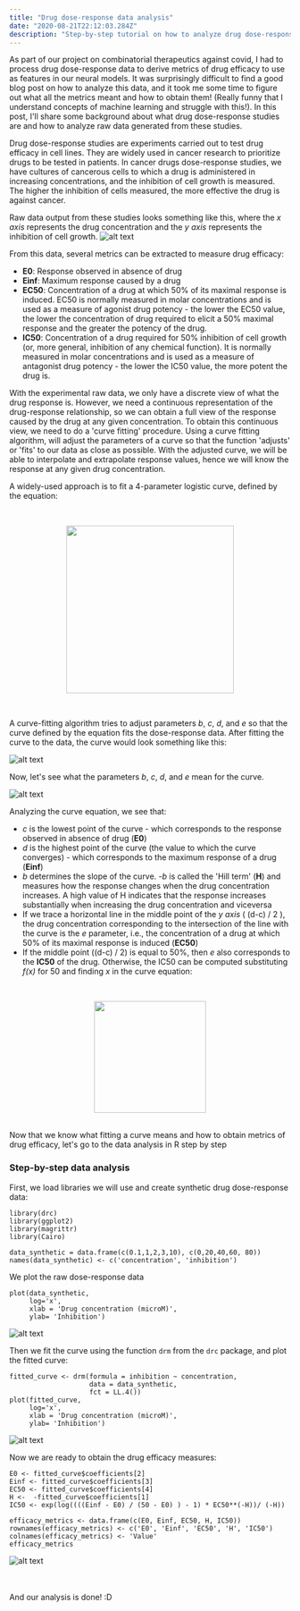 ```yaml
---
title: "Drug dose-response data analysis"
date: "2020-08-21T22:12:03.284Z"
description: "Step-by-step tutorial on how to analyze drug dose-response data and derive key measures of drug efficacy: IC50, EC50, Einf, E0. As a bonus, really understand what the famous 'curve fitting' expression means"
---
```


As part of our project on combinatorial therapeutics against covid, I had to process drug dose-response data to derive metrics of drug efficacy to use as features in our neural models. It was surprisingly difficult to find a good blog post on how to analyze this data, and it took me some time to figure out what all the metrics meant and how to obtain them! (Really funny that I understand concepts of machine learning and struggle with this!). In this post, I'll share some background about what drug dose-response studies are and how to analyze raw data generated from these studies.

Drug dose-response studies are experiments carried out to test drug efficacy in cell lines. They are widely used in cancer research to prioritize drugs to be tested in patients. In cancer drugs dose-response studies, we have cultures of cancerous cells to which a drug is administered in increasing concentrations, and the inhibition of cell growth is measured. The higher the inhibition of cells measured, the more effective the drug is against cancer.

Raw data output from these studies looks something like this, where the *x axis* represents the drug concentration and the *y axis* represents the inhibition of cell growth.
![alt text](images/image_scatter_dose_response.png "Figure scater plot dose-response")
 
From this data, several metrics can be extracted to measure drug efficacy:

- **E0**: Response observed in absence of drug
- **Einf**: Maximum response caused by a drug
- **EC50**: Concentration of a drug at which 50% of its maximal response is induced. EC50 is normally measured in molar concentrations and is used as a measure of agonist drug potency - the lower the EC50 value, the lower the concentration of drug required to elicit a 50% maximal response and the greater the potency of the drug.
- **IC50**: Concentration of a drug required for 50% inhibition of cell growth (or, more general, inhibition of any chemical function). It is normally measured in molar concentrations and is used as a measure of antagonist drug potency - the lower the IC50 value, the more potent the drug is. 

With the experimental raw data, we only have a discrete view of what the drug response is. However, we need a continuous representation of the drug-response relationship, so we can obtain a full view of the response caused by the drug at any given concentration. To obtain this continuous view, we need to do a 'curve fitting' procedure. Using a curve fitting algorithm, will adjust the parameters of a curve so that the function 'adjusts' or 'fits' to our data as close as possible. With the adjusted curve, we will be able to interpolate and extrapolate response values, hence we will know the response at any given drug concentration.

A widely-used approach is to fit a 4-parameter logistic curve, defined by the equation:

<br>
<p align="center">
<img width="300" src="https://render.githubusercontent.com/render/math?math=f(x) = c %2B \frac{d-c}{1 %2B exp^{b(log(x) - log(e))}}">
</p>
<br>

A curve-fitting algorithm tries to adjust parameters *b*, *c*, *d*, and *e* so that the curve defined by the equation fits the dose-response data. After fitting the curve to the data, the curve would look something like this: 

![alt text](images/image_fitted_dose_response.png "Figure fitted dose-response curve")

Now, let's see what the parameters *b*, *c*, *d*, and *e* mean for the curve. 

![alt text](images/image_fitted_dose_response_labels.png "Figure fitted dose-response curve with labels")

Analyzing the curve equation, we see that:
- *c* is the lowest point of the curve - which corresponds to the response observed in absence of drug (**E0**)
- *d* is the highest point of the curve (the value to which the curve converges) - which corresponds to the maximum response of a drug (**Einf**)
- *b* determines the slope of the curve. *-b* is called the 'Hill term' (**H**) and measures how the response changes when the drug concentration increases. A high value of H indicates that the response increases substantially when increasing the drug concentration and viceversa
- If we trace a horizontal line in the middle point of the *y axis* ( (d-c) / 2 ), the drug concentration corresponding to the intersection of the line with the curve is the *e* parameter, i.e., the concentration of a drug at which 50% of its maximal response is induced (**EC50**)
- If the middle point ((d-c) / 2) is equal to 50%, then *e* also corresponds to the **IC50** of the drug. Otherwise, the IC50 can be computed substituting *f(x)* for 50 and finding *x* in the curve equation:

<br>
<p align="center">
<img width="200" src="https://render.githubusercontent.com/render/math?math=x = exp^{\frac{e^{b}}{b} log \left( \frac{d - c}{50 - c} -1 \right)  }"/>
</p>
<br>
Now that we know what fitting a curve means and how to obtain metrics of drug efficacy, let's go to the data analysis in R step by step

### Step-by-step data analysis

 First, we load libraries we will use and create synthetic drug dose-response data:
 
```
library(drc)
library(ggplot2)
library(magrittr)
library(Cairo)

data_synthetic = data.frame(c(0.1,1,2,3,10), c(0,20,40,60, 80))
names(data_synthetic) <- c('concentration', 'inhibition')
```

We plot the raw dose-response data
```
plot(data_synthetic, 
     log='x', 
     xlab = 'Drug concentration (microM)', 
     ylab= 'Inhibition') 
```

![alt text](images/image_scatter_dose_response.png "Figure scater plot dose-response")

Then we fit the curve using the function `drm` from the `drc` package, and plot the fitted curve:

```
fitted_curve <- drm(formula = inhibition ~ concentration,
                    data = data_synthetic,
                    fct = LL.4())
plot(fitted_curve, 
     log='x', 
     xlab = 'Drug concentration (microM)', 
     ylab= 'Inhibition')
```
![alt text](images/image_fitted_dose_response.png "Figure fitted dose-response curve")

Now we are ready to obtain the drug efficacy measures:
```
E0 <- fitted_curve$coefficients[2]
Einf <- fitted_curve$coefficients[3]
EC50 <- fitted_curve$coefficients[4]
H <-  -fitted_curve$coefficients[1]
IC50 <- exp(log((((Einf - E0) / (50 - E0) ) - 1) * EC50**(-H))/ (-H))

efficacy_metrics <- data.frame(c(E0, Einf, EC50, H, IC50))
rownames(efficacy_metrics) <- c('E0', 'Einf', 'EC50', 'H', 'IC50')
colnames(efficacy_metrics) <- 'Value'
efficacy_metrics
```
![alt text](images/efficacy_metrics.png "Figure efficacy metrics")

<br>
<br>
And our analysis is done! :D
<br>
<br>






